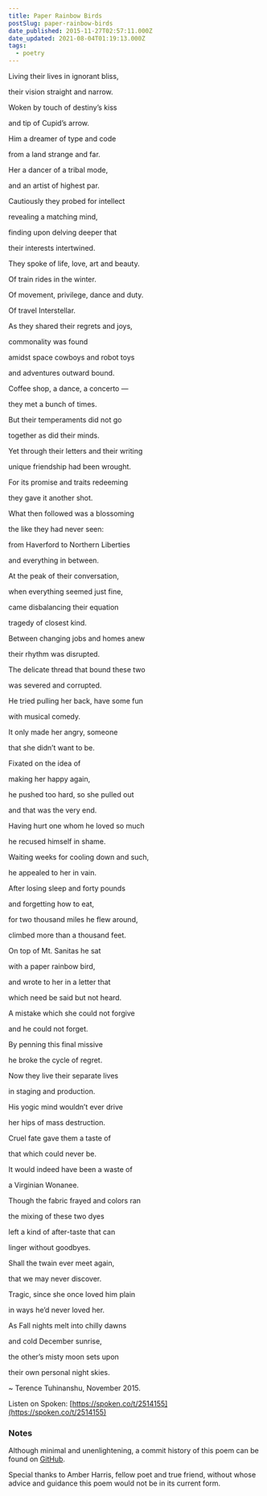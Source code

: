 ```yaml
---
title: Paper Rainbow Birds
postSlug: paper-rainbow-birds
date_published: 2015-11-27T02:57:11.000Z
date_updated: 2021-08-04T01:19:13.000Z
tags:
  - poetry
---
```


Living their lives in ignorant bliss,

their vision straight and narrow.

Woken by touch of destiny’s kiss

and tip of Cupid’s arrow.

Him a dreamer of type and code

from a land strange and far.

Her a dancer of a tribal mode,

and an artist of highest par.

Cautiously they probed for intellect

revealing a matching mind,

finding upon delving deeper that

their interests intertwined.

They spoke of life, love, art and beauty.

Of train rides in the winter.

Of movement, privilege, dance and duty.

Of travel Interstellar.

As they shared their regrets and joys,

commonality was found

amidst space cowboys and robot toys

and adventures outward bound.

Coffee shop, a dance, a concerto —

they met a bunch of times.

But their temperaments did not go

together as did their minds.

Yet through their letters and their writing

unique friendship had been wrought.

For its promise and traits redeeming

they gave it another shot.

What then followed was a blossoming

the like they had never seen:

from Haverford to Northern Liberties

and everything in between.

At the peak of their conversation,

when everything seemed just fine,

came disbalancing their equation

tragedy of closest kind.

Between changing jobs and homes anew

their rhythm was disrupted.

The delicate thread that bound these two

was severed and corrupted.

He tried pulling her back, have some fun

with musical comedy.

It only made her angry, someone

that she didn’t want to be.

Fixated on the idea of

making her happy again,

he pushed too hard, so she pulled out

and that was the very end.

Having hurt one whom he loved so much

he recused himself in shame.

Waiting weeks for cooling down and such,

he appealed to her in vain.

After losing sleep and forty pounds

and forgetting how to eat,

for two thousand miles he flew around,

climbed more than a thousand feet.

On top of Mt. Sanitas he sat

with a paper rainbow bird,

and wrote to her in a letter that

which need be said but not heard.

A mistake which she could not forgive

and he could not forget.

By penning this final missive

he broke the cycle of regret.

Now they live their separate lives

in staging and production.

His yogic mind wouldn’t ever drive

her hips of mass destruction.

Cruel fate gave them a taste of

that which could never be.

It would indeed have been a waste of

a Virginian Wonanee.

Though the fabric frayed and colors ran

the mixing of these two dyes

left a kind of after-taste that can

linger without goodbyes.

Shall the twain ever meet again,

that we may never discover.

Tragic, since she once loved him plain

in ways he’d never loved her.

As Fall nights melt into chilly dawns

and cold December sunrise,

the other’s misty moon sets upon

their own personal night skies.

~ Terence Tuhinanshu, November 2015.

Listen on Spoken: [https://spoken.co/t/2514155](https://spoken.co/t/2514155)

### Notes

Although minimal and unenlightening, a commit history of this poem can be found on [GitHub](https://github.com/rajadain/paper-rainbow-birds).

Special thanks to Amber Harris, fellow poet and true friend, without whose advice and guidance this poem would not be in its current form.
